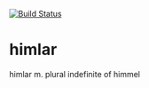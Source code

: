 [![Build Status](https://api.travis-ci.org/norcams/himlar.svg)](https://travis-ci.org/norcams/himlar)

himlar
======

himlar m. plural indefinite of himmel

